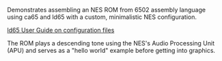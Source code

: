 Demonstrates assembling an NES ROM from 6502 assembly language using ca65 and ld65 with a custom, minimalistic NES configuration.

[ld65 User Guide on configuration files](http://www.cc65.org/doc/ld65-5.html)

The ROM plays a descending tone using the NES's Audio Processing Unit (APU) and serves as a "hello world" example before getting into graphics.
